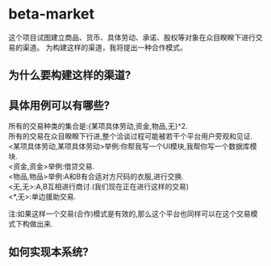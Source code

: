 # beta-market
这个项目试图建立商品、货币、具体劳动、承诺、股权等对象在众目睽睽下进行交易的渠道。
为构建这样的渠道，我将提出一种合作模式。


## 为什么要构建这样的渠道?


## 具体用例可以有哪些?
所有的交易种类的集合是:{某项具体劳动,资金,物品,无}^2.  
所有的交易在众目睽睽下行进,整个洽谈过程可能被若干个平台用户旁观和见证.  
<某项具体劳动,某项具体劳动>举例:你帮我写一个UI模块,我帮你写一个数据库模块.  
<资金,资金>举例:借贷交易.  
<物品,物品>举例:A和B有合适对方尺码的衣服,进行交换.  
<无,无>:A,B互相进行商讨.(我们现在正在进行这样的交易)  
<*,无>:单边援助交易.  


注:如果这样一个交易(合作)模式是有效的,那么这个平台也同样可以在这个交易模式下构做出来.


## 如何实现本系统?


